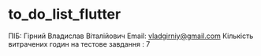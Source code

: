 # to_do_list_flutter

ПІБ: Гірний Владислав Віталійович
Email: vladgirniy@gmail.com
Кількість витрачених годин на тестове завдання : 7
